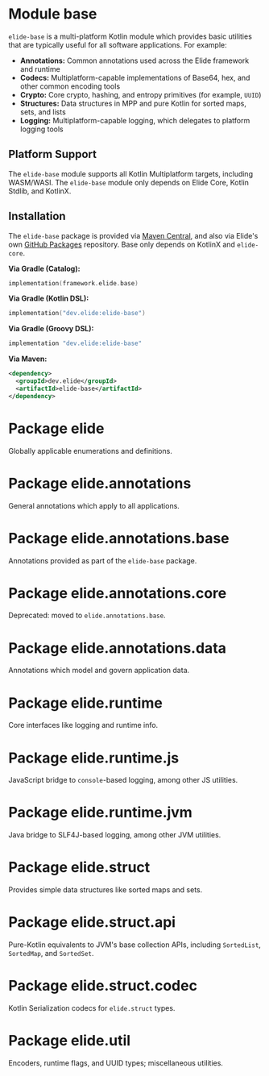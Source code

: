 # Module base

`elide-base`  is a multi-platform Kotlin module which provides basic utilities that are typically useful for all
software applications. For example:

- **Annotations:** Common annotations used across the Elide framework and runtime
- **Codecs:** Multiplatform-capable implementations of Base64, hex, and other common encoding tools
- **Crypto:** Core crypto, hashing, and entropy primitives (for example, `UUID`)
- **Structures:** Data structures in MPP and pure Kotlin for sorted maps, sets, and lists
- **Logging:** Multiplatform-capable logging, which delegates to platform logging tools

## Platform Support

The `elide-base` module supports all Kotlin Multiplatform targets, including WASM/WASI. The `elide-base` module only
depends on Elide Core, Kotlin Stdlib, and KotlinX.

## Installation

The `elide-base` package is provided via [Maven Central][0], and also via Elide's own [GitHub Packages][1] repository.
Base only depends on KotlinX and `elide-core`.

**Via Gradle (Catalog):**

```kotlin
implementation(framework.elide.base)
```

**Via Gradle (Kotlin DSL):**

```kotlin
implementation("dev.elide:elide-base")
```

**Via Gradle (Groovy DSL):**

```kotlin
implementation "dev.elide:elide-base"
```

**Via Maven:**

```xml
<dependency>
  <groupId>dev.elide</groupId>
  <artifactId>elide-base</artifactId>
</dependency>
```

# Package elide

Globally applicable enumerations and definitions.

# Package elide.annotations

General annotations which apply to all applications.

# Package elide.annotations.base

Annotations provided as part of the `elide-base` package.

# Package elide.annotations.core

Deprecated: moved to `elide.annotations.base`.

# Package elide.annotations.data

Annotations which model and govern application data.

# Package elide.runtime

Core interfaces like logging and runtime info.

# Package elide.runtime.js

JavaScript bridge to `console`-based logging, among other JS utilities.

# Package elide.runtime.jvm

Java bridge to SLF4J-based logging, among other JVM utilities.

# Package elide.struct

Provides simple data structures like sorted maps and sets.

# Package elide.struct.api

Pure-Kotlin equivalents to JVM's base collection APIs, including `SortedList`, `SortedMap`, and `SortedSet`.

# Package elide.struct.codec

Kotlin Serialization codecs for `elide.struct` types.

# Package elide.util

Encoders, runtime flags, and UUID types; miscellaneous utilities.

[0]: https://search.maven.org/search?q=g:dev.elide%20AND%20a:elide-base
[1]: https://github.com/orgs/elide-dev/packages?ecosystem=maven&q=core&tab=packages&ecosystem=maven&q=elide-base
